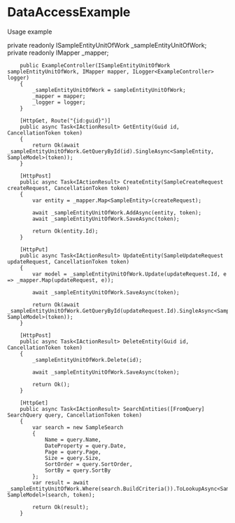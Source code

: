 # DataAccessExample

Usage example

private readonly ISampleEntityUnitOfWork _sampleEntityUnitOfWork;
        private readonly IMapper _mapper;

        public ExampleController(ISampleEntityUnitOfWork sampleEntityUnitOfWork, IMapper mapper, ILogger<ExampleController> logger)
        {
            _sampleEntityUnitOfWork = sampleEntityUnitOfWork;
            _mapper = mapper;
            _logger = logger;
        }

        [HttpGet, Route("{id:guid}")]
        public async Task<IActionResult> GetEntity(Guid id, CancellationToken token) 
        {
            return Ok(await _sampleEntityUnitOfWork.GetQueryById(id).SingleAsync<SampleEntity, SampleModel>(token));
        }

        [HttpPost]
        public async Task<IActionResult> CreateEntity(SampleCreateRequest createRequest, CancellationToken token)
        {
            var entity = _mapper.Map<SampleEntity>(createRequest);
     
            await _sampleEntityUnitOfWork.AddAsync(entity, token);
            await _sampleEntityUnitOfWork.SaveAsync(token);

            return Ok(entity.Id);
        }

        [HttpPut]
        public async Task<IActionResult> UpdateEntity(SampleUpdateRequest updateRequest, CancellationToken token)
        {
            var model = _sampleEntityUnitOfWork.Update(updateRequest.Id, e => _mapper.Map(updateRequest, e));

            await _sampleEntityUnitOfWork.SaveAsync(token);

            return Ok(await _sampleEntityUnitOfWork.GetQueryById(updateRequest.Id).SingleAsync<SampleEntity, SampleModel>(token));
        }

        [HttpPost]
        public async Task<IActionResult> DeleteEntity(Guid id, CancellationToken token)
        {
            _sampleEntityUnitOfWork.Delete(id);

            await _sampleEntityUnitOfWork.SaveAsync(token);

            return Ok();
        }

        [HttpGet]
        public async Task<IActionResult> SearchEntities([FromQuery] SearchQuery query, CancellationToken token)
        {
            var search = new SampleSearch
            {
                Name = query.Name,
                DateProperty = query.Date,
                Page = query.Page,
                Size = query.Size,
                SortOrder = query.SortOrder,
                SortBy = query.SortBy
            };
            var result = await _sampleEntityUnitOfWork.Where(search.BuildCriteria()).ToLookupAsync<SampleEntity, SampleModel>(search, token);

            return Ok(result);
        }

